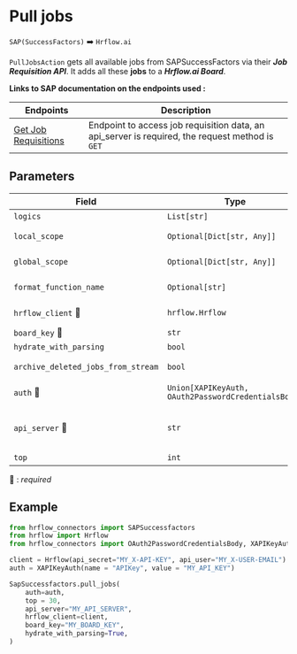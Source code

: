 # Pull jobs

`SAP(SuccessFactors)` :arrow_right: `Hrflow.ai`

`PullJobsAction` gets all available jobs from SAPSuccessFactors via their ***Job Requisition API***. It adds all these **jobs** to a ***Hrflow.ai Board***.

**Links to SAP documentation on the endpoints used :**

| Endpoints | Description |
| --------- | ----------- |
| [Get Job Requisitions](https://api.sap.com/api/RCMJobRequisition/overview)| Endpoint to access job requisition data, an api_server is required, the request method is `GET` |

## Parameters

| Field | Type | Description |
| ----- | ---- | ----------- |
| `logics`  | `List[str]` | Function names to apply as filter . Default value : `[]`        |
| `local_scope`  | `Optional[Dict[str, Any]]` | A dictionary containing the current scope's local variables. Default value : `None`        |
| `global_scope`  | `Optional[Dict[str, Any]]` | A dictionary containing the current scope's global variables. Default value : `None`       |
| `format_function_name`  | `Optional[str]` | Function name to format job before pushing. Default value : `None`        |
| `hrflow_client` :red_circle: | `hrflow.Hrflow` | Hrflow client instance used to communicate with the Hrflow.ai API        |
| `board_key` :red_circle: | `str` | Board key where the jobs to be added will be stored        |
| `hydrate_with_parsing`  | `bool` | Enrich the job with parsing. Default value : `False`        |
| `archive_deleted_jobs_from_stream`  | `bool` | Archive Board jobs when they are no longer in the incoming job stream. Default value : `True`        |
| `auth` :red_circle: | `Union[XAPIKeyAuth, OAuth2PasswordCredentialsBody]` | Auth instance to identify and communicate with the platform        |
| `api_server` :red_circle: | `str` | api_server: the `api_server` in `https://{api-server}/odata/v2`. For example api_server=`apisalesdemo8.successfactors.com` in `https://apisalesdemo8.successfactors.com/odata/v2`        |
| `top`  | `int` | show only the first n items, value by default = `20`

:red_circle: : *required* 

## Example

```python
from hrflow_connectors import SAPSuccessfactors
from hrflow import Hrflow
from hrflow_connectors import OAuth2PasswordCredentialsBody, XAPIKeyAuth

client = Hrflow(api_secret="MY_X-API-KEY", api_user="MY_X-USER-EMAIL")
auth = XAPIKeyAuth(name = "APIKey", value = "MY_API_KEY")

SapSuccessfactors.pull_jobs(
    auth=auth,
    top = 30,
    api_server="MY_API_SERVER",
    hrflow_client=client,
    board_key="MY_BOARD_KEY",
    hydrate_with_parsing=True,
)
```